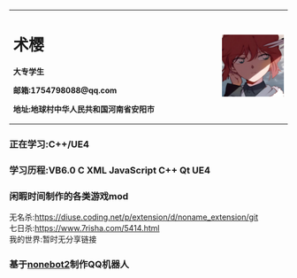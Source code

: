 <table border="0">
  <tr>
    <td width="75%">
      <h1>术樱</h1>
      <p><b>大专学生</p></b>
      <p><b>邮箱:1754798088@qq.com</p></b>
      <p><b>地址:地球村中华人民共和国河南省安阳市</p></b>
    </td>
    <td width="25%">
      <img src="/main.jpg">
    </td>
  </tr>
</table>

### 正在学习:C++/UE4 ###

### 学习历程:VB6.0 C XML JavaScript C++ Qt UE4 ###

### 闲暇时间制作的各类游戏mod ###
无名杀:https://diuse.coding.net/p/extension/d/noname_extension/git</br>
七日杀:https://www.7risha.com/5414.html</br>
我的世界:暂时无分享链接</br>

<h3>基于<a href="https://github.com/nonebot/nonebot">nonebot2</a>制作QQ机器人</h3>
